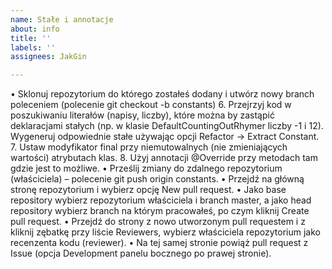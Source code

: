 ```yaml
---
name: Stałe i annotacje
about: info
title: ''
labels: ''
assignees: JakGin

---
```


• Sklonuj repozytorium do którego zostałeś dodany i utwórz nowy branch poleceniem
(polecenie git checkout -b constants)
6. Przejrzyj kod w poszukiwaniu literałów (napisy, liczby), które można by zastąpić
deklaracjami stałych (np. w klasie DefaultCountingOutRhymer liczby -1 i 12). Wygeneruj
odpowiednie stałe używając opcji Refactor → Extract Constant.
7. Ustaw modyfikator final przy niemutowalnych (nie zmieniających wartości) atrybutach
klas.
8. Użyj annotacji @Override przy metodach tam gdzie jest to możliwe.
• Prześlij zmiany do zdalnego repozytorium (właściciela) – polecenie git push origin
constants.
• Przejdź na główną stronę repozytorium i wybierz opcję New pull request.
• Jako base repository wybierz repozytorium właściciela i branch master, a jako head
repository wybierz branch na którym pracowałeś, po czym kliknij Create pull request.
• Przejdź do strony z nowo utworzonym pull requestem i z kliknij zębatkę przy liście
Reviewers, wybierz właściciela repozytorium jako recenzenta kodu (reviewer).
• Na tej samej stronie powiąż pull request z Issue (opcja Development panelu bocznego po
prawej stronie).

